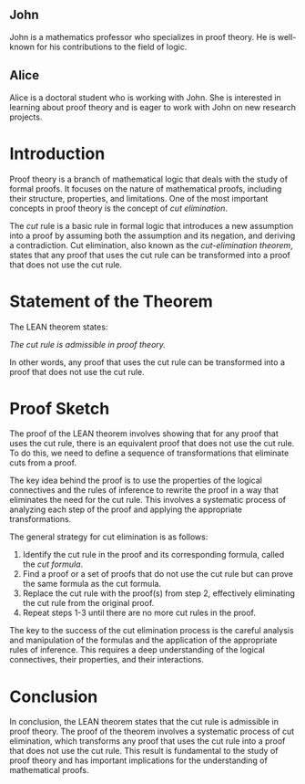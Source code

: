 ## John

John is a mathematics professor who specializes in proof theory. He is well-known for his contributions to the field of logic.

## Alice

Alice is a doctoral student who is working with John. She is interested in learning about proof theory and is eager to work with John on new research projects.

# Introduction

Proof theory is a branch of mathematical logic that deals with the study of formal proofs. It focuses on the nature of mathematical proofs, including their structure, properties, and limitations. One of the most important concepts in proof theory is the concept of *cut elimination*.

The *cut* rule is a basic rule in formal logic that introduces a new assumption into a proof by assuming both the assumption and its negation, and deriving a contradiction. Cut elimination, also known as the *cut-elimination theorem*, states that any proof that uses the cut rule can be transformed into a proof that does not use the cut rule.

# Statement of the Theorem

The LEAN theorem states:

*The cut rule is admissible in proof theory.*

In other words, any proof that uses the cut rule can be transformed into a proof that does not use the cut rule.

# Proof Sketch

The proof of the LEAN theorem involves showing that for any proof that uses the cut rule, there is an equivalent proof that does not use the cut rule. To do this, we need to define a sequence of transformations that eliminate cuts from a proof.

The key idea behind the proof is to use the properties of the logical connectives and the rules of inference to rewrite the proof in a way that eliminates the need for the cut rule. This involves a systematic process of analyzing each step of the proof and applying the appropriate transformations.

The general strategy for cut elimination is as follows:

1. Identify the cut rule in the proof and its corresponding formula, called the *cut formula*.
2. Find a proof or a set of proofs that do not use the cut rule but can prove the same formula as the cut formula.
3. Replace the cut rule with the proof(s) from step 2, effectively eliminating the cut rule from the original proof.
4. Repeat steps 1-3 until there are no more cut rules in the proof.

The key to the success of the cut elimination process is the careful analysis and manipulation of the formulas and the application of the appropriate rules of inference. This requires a deep understanding of the logical connectives, their properties, and their interactions.

# Conclusion

In conclusion, the LEAN theorem states that the cut rule is admissible in proof theory. The proof of the theorem involves a systematic process of cut elimination, which transforms any proof that uses the cut rule into a proof that does not use the cut rule. This result is fundamental to the study of proof theory and has important implications for the understanding of mathematical proofs.